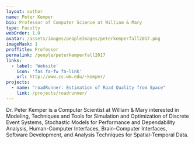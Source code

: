```yaml
---
layout: author
name: Peter Kemper
bio: Professor of Computer Science at William & Mary
type: Faculty
webOrder: 1.0
avatar: /assets/images/peopleImages/peterkemperfall2017.png
imageMask: 1
profTitle: Professor
permalink: /people/peterkemperfall2017
links:
  - label: 'Website'
    icon: 'fas fa-fw fa-link'
    url: http://www.cs.wm.edu/~kemper/
projects:
  - name: "roadRunner: Estimation of Road Quality from Space"
    link: /projects/roadrunner/
---
```

Dr. Peter Kemper is a Computer Scientist at William & Mary interested in Modeling, Techniques and Tools for Simulation and Optimization of Discrete Event Systems, Stochastic Models for Performance and Dependability Analysis, Human-Computer Interfaces, Brain-Computer Interfaces, Software Development, and Analysis Techniques for Spatial-Temporal Data.